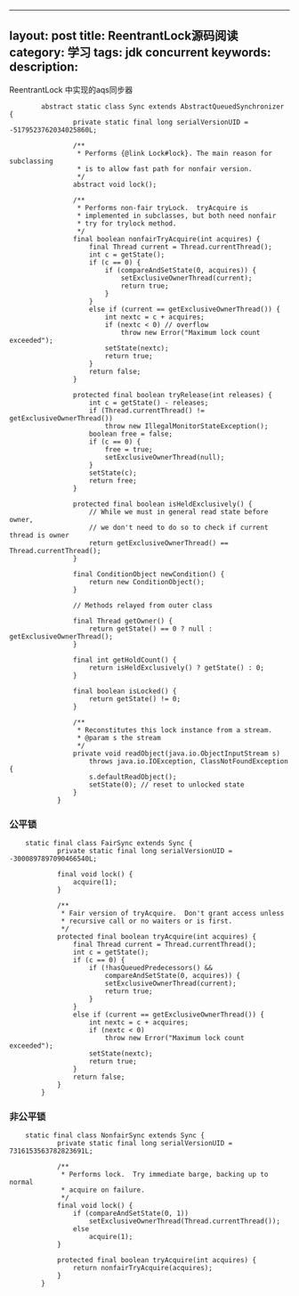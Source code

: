  ---
layout: post
title: ReentrantLock源码阅读
category: 学习
tags: jdk concurrent
keywords:
description:
---


ReentrantLock 中实现的aqs同步器


            abstract static class Sync extends AbstractQueuedSynchronizer {
                    private static final long serialVersionUID = -5179523762034025860L;

                    /**
                     * Performs {@link Lock#lock}. The main reason for subclassing
                     * is to allow fast path for nonfair version.
                     */
                    abstract void lock();

                    /**
                     * Performs non-fair tryLock.  tryAcquire is
                     * implemented in subclasses, but both need nonfair
                     * try for trylock method.
                     */
                    final boolean nonfairTryAcquire(int acquires) {
                        final Thread current = Thread.currentThread();
                        int c = getState();
                        if (c == 0) {
                            if (compareAndSetState(0, acquires)) {
                                setExclusiveOwnerThread(current);
                                return true;
                            }
                        }
                        else if (current == getExclusiveOwnerThread()) {
                            int nextc = c + acquires;
                            if (nextc < 0) // overflow
                                throw new Error("Maximum lock count exceeded");
                            setState(nextc);
                            return true;
                        }
                        return false;
                    }

                    protected final boolean tryRelease(int releases) {
                        int c = getState() - releases;
                        if (Thread.currentThread() != getExclusiveOwnerThread())
                            throw new IllegalMonitorStateException();
                        boolean free = false;
                        if (c == 0) {
                            free = true;
                            setExclusiveOwnerThread(null);
                        }
                        setState(c);
                        return free;
                    }

                    protected final boolean isHeldExclusively() {
                        // While we must in general read state before owner,
                        // we don't need to do so to check if current thread is owner
                        return getExclusiveOwnerThread() == Thread.currentThread();
                    }

                    final ConditionObject newCondition() {
                        return new ConditionObject();
                    }

                    // Methods relayed from outer class

                    final Thread getOwner() {
                        return getState() == 0 ? null : getExclusiveOwnerThread();
                    }

                    final int getHoldCount() {
                        return isHeldExclusively() ? getState() : 0;
                    }

                    final boolean isLocked() {
                        return getState() != 0;
                    }

                    /**
                     * Reconstitutes this lock instance from a stream.
                     * @param s the stream
                     */
                    private void readObject(java.io.ObjectInputStream s)
                        throws java.io.IOException, ClassNotFoundException {
                        s.defaultReadObject();
                        setState(0); // reset to unlocked state
                    }
                }


### 公平锁

        static final class FairSync extends Sync {
                private static final long serialVersionUID = -3000897897090466540L;

                final void lock() {
                    acquire(1);
                }

                /**
                 * Fair version of tryAcquire.  Don't grant access unless
                 * recursive call or no waiters or is first.
                 */
                protected final boolean tryAcquire(int acquires) {
                    final Thread current = Thread.currentThread();
                    int c = getState();
                    if (c == 0) {
                        if (!hasQueuedPredecessors() &&
                            compareAndSetState(0, acquires)) {
                            setExclusiveOwnerThread(current);
                            return true;
                        }
                    }
                    else if (current == getExclusiveOwnerThread()) {
                        int nextc = c + acquires;
                        if (nextc < 0)
                            throw new Error("Maximum lock count exceeded");
                        setState(nextc);
                        return true;
                    }
                    return false;
                }
            }

### 非公平锁

        static final class NonfairSync extends Sync {
                private static final long serialVersionUID = 7316153563782823691L;

                /**
                 * Performs lock.  Try immediate barge, backing up to normal
                 * acquire on failure.
                 */
                final void lock() {
                    if (compareAndSetState(0, 1))
                        setExclusiveOwnerThread(Thread.currentThread());
                    else
                        acquire(1);
                }

                protected final boolean tryAcquire(int acquires) {
                    return nonfairTryAcquire(acquires);
                }
            }                
